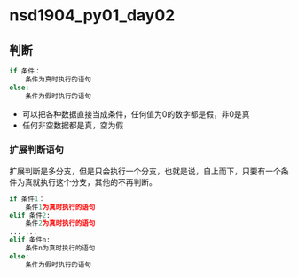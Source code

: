 # nsd1904_py01_day02

## 判断

```python
if 条件：
    条件为真时执行的语句
else:
    条件为假时执行的语句
```

- 可以把各种数据直接当成条件，任何值为0的数字都是假，非0是真
- 任何非空数据都是真，空为假

### 扩展判断语句

扩展判断是多分支，但是只会执行一个分支，也就是说，自上而下，只要有一个条件为真就执行这个分支，其他的不再判断。

```python
if 条件1：
    条件1为真时执行的语句
elif 条件2:
    条件2为真时执行的语句
... ...
elif 条件n:
    条件n为真时执行的语句
else:
    条件为假时执行的语句
```







